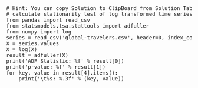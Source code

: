 <pre class="file" data-target="clipboard">
# Hint: You can copy Solution to ClipBoard from Solution Tab
# calculate stationarity test of log transformed time series data
from pandas import read_csv
from statsmodels.tsa.stattools import adfuller
from numpy import log
series = read_csv('global-travelers.csv', header=0, index_col=0, parse_dates=True, squeeze=True)
X = series.values
X = log(X)
result = adfuller(X)
print('ADF Statistic: %f' % result[0])
print('p-value: %f' % result[1])
for key, value in result[4].items():
	print('\t%s: %.3f' % (key, value))
</pre>


